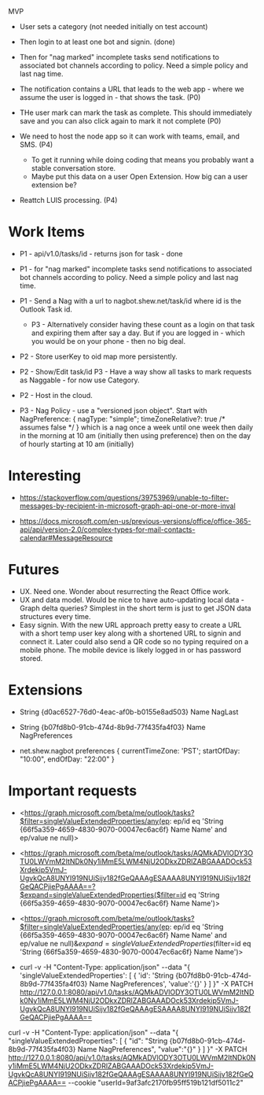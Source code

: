  MVP

* User sets a category (not needed initially on test account)

* Then login to at least one bot and signin. (done)

* Then for "nag marked" incomplete tasks send notifications to associated bot channels according to policy.  Need a simple policy and last nag time.

* The notification contains a URL that leads to the web app - where we assume the user is logged in - that shows the task. (P0)

* THe user mark can mark the task as complete.  This should immediately save and you can also click again to mark it not complete (P0)

* We need to host the node app so it can work with teams, email, and SMS. (P4)

    * To get it running while doing coding that means you probably want a stable conversation store.  
    * Maybe put this data on a user Open Extension.  How big can a user extension be?

* Reattch LUIS processing. (P4)

# Work Items

* P1 - api/v1.0/tasks/id - returns json for task - done

* P1 -  for "nag marked" incomplete tasks send notifications to associated bot channels according to policy.  Need a simple policy and last nag time.

* P1 - Send a Nag with a url to nagbot.shew.net/task/id where id is the Outlook Task id.  

  * P3 - Alternatively consider having these count as a login on that task and expiring them after say a day.  But if you are logged in - which you would be on your phone - then no big deal. 

* P2 - Store userKey to oid map more persistently.

* P2 - Show/Edit task/id P3 - Have a way show all tasks to mark requests as Naggable - for now use Category.

* P2 - Host in the cloud.

* P3 - Nag Policy - use a "versioned json object".  Start with NagPreference: { nagType: "simple"; timeZoneRelative?: true /* assumes false */ } which is a nag once a week until one week then daily in the morning at 10 am (initially then using preference) then on the day of hourly starting at 10 am (initially)

# Interesting

* <https://stackoverflow.com/questions/39753969/unable-to-filter-messages-by-recipient-in-microsoft-graph-api-one-or-more-inval>

* <https://docs.microsoft.com/en-us/previous-versions/office/office-365-api/api/version-2.0/complex-types-for-mail-contacts-calendar#MessageResource>

# Futures 

* UX.  Need one.  Wonder about resurrecting the React Office work.
* UX and data model.  Would be nice to have auto-updating local data - Graph delta queries?  Simplest in the short term is just to get JSON data structures every time.
* Easy signin. With the new URL approach pretty easy to create a URL with a short temp user key along with a shortened URL to signin and connect it.  Later could also send a QR code so no typing required on a mobile phone.  The mobile device is likely logged in or has password stored.


# Extensions

* String {d0ac6527-76d0-4eac-af0b-b0155e8ad503} Name NagLast

* String {b07fd8b0-91cb-474d-8b9d-77f435fa4f03} Name NagPreferences

* net.shew.nagbot preferences { currentTimeZone: 'PST'; startOfDay: "10:00", endOfDay: "22:00"  } 

# Important requests

* <https://graph.microsoft.com/beta/me/outlook/tasks?$filter=singleValueExtendedProperties/any(ep: ep/id eq 'String {66f5a359-4659-4830-9070-00047ec6ac6f} Name Name'  and ep/value ne null)>

* <https://graph.microsoft.com/beta/me/outlook/tasks/AQMkADVlODY3OTU0LWVmM2ItNDk0Ny1iMmE5LWM4NjU2ODkxZDRlZABGAAADOck53Xrdekip5VmJ-UgvkQcA8UNYI919NUiSijv182fGeQAAAgESAAAA8UNYI919NUiSijv182fGeQACPjiePgAAAA==?$expand=singleValueExtendedProperties($filter=id eq 'String {66f5a359-4659-4830-9070-00047ec6ac6f} Name Name')>

* <https://graph.microsoft.com/beta/me/outlook/tasks?$filter=singleValueExtendedProperties/any(ep: ep/id eq 'String {66f5a359-4659-4830-9070-00047ec6ac6f} Name Name'  and ep/value ne null)&$expand=singleValueExtendedProperties($filter=id eq 'String {66f5a359-4659-4830-9070-00047ec6ac6f} Name Name')>

* curl -v -H "Content-Type: application/json" --data "{ 'singleValueExtendedProperties': [ { 'id': 'String {b07fd8b0-91cb-474d-8b9d-77f435fa4f03} Name NagPreferences', 'value':'{}' } ] }" -X PATCH http://127.0.0.1:8080/api/v1.0/tasks/AQMkADVlODY3OTU0LWVmM2ItNDk0Ny1iMmE5LWM4NjU2ODkxZDRlZABGAAADOck53Xrdekip5VmJ-UgvkQcA8UNYI919NUiSijv182fGeQAAAgESAAAA8UNYI919NUiSijv182fGeQACPjiePgAAAA== 

curl -v -H "Content-Type: application/json" --data "{ \"singleValueExtendedProperties\": [ { \"id\": \"String {b07fd8b0-91cb-474d-8b9d-77f435fa4f03} Name NagPreferences\", \"value\":\"{}\" } ] }" -X PATCH http://127.0.0.1:8080/api/v1.0/tasks/AQMkADVlODY3OTU0LWVmM2ItNDk0Ny1iMmE5LWM4NjU2ODkxZDRlZABGAAADOck53Xrdekip5VmJ-UgvkQcA8UNYI919NUiSijv182fGeQAAAgESAAAA8UNYI919NUiSijv182fGeQACPjiePgAAAA== --cookie "userId=9af3afc2170fb95ff519b121df5011c2"
